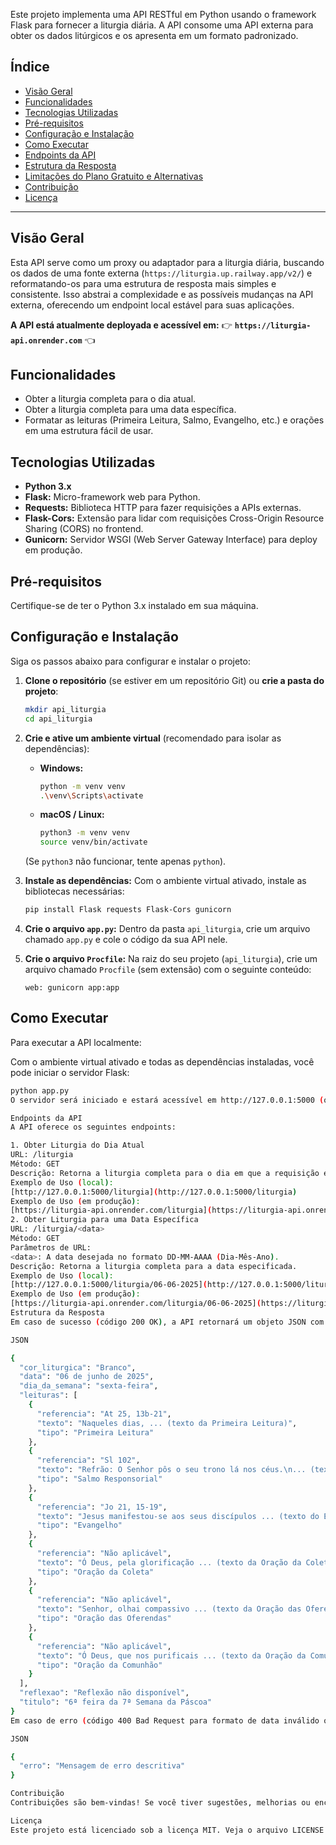 Este projeto implementa uma API RESTful em Python usando o framework Flask para fornecer a liturgia diária. A API consome uma API externa para obter os dados litúrgicos e os apresenta em um formato padronizado.

## Índice

* [Visão Geral](#visão-geral)
* [Funcionalidades](#funcionalidades)
* [Tecnologias Utilizadas](#tecnologias-utilizadas)
* [Pré-requisitos](#pré-requisitos)
* [Configuração e Instalação](#configuração-e-instalação)
* [Como Executar](#como-executar)
* [Endpoints da API](#endpoints-da-api)
* [Estrutura da Resposta](#estrutura-da-resposta)
* [Limitações do Plano Gratuito e Alternativas](#limitações-do-plano-gratuito-e-alternativas)
* [Contribuição](#contribuição)
* [Licença](#licença)

---

## Visão Geral

Esta API serve como um proxy ou adaptador para a liturgia diária, buscando os dados de uma fonte externa (`https://liturgia.up.railway.app/v2/`) e reformatando-os para uma estrutura de resposta mais simples e consistente. Isso abstrai a complexidade e as possíveis mudanças na API externa, oferecendo um endpoint local estável para suas aplicações.

**A API está atualmente deployada e acessível em:**
👉 **`https://liturgia-api.onrender.com`** 👈

## Funcionalidades

* Obter a liturgia completa para o dia atual.
* Obter a liturgia completa para uma data específica.
* Formatar as leituras (Primeira Leitura, Salmo, Evangelho, etc.) e orações em uma estrutura fácil de usar.

## Tecnologias Utilizadas

* **Python 3.x**
* **Flask:** Micro-framework web para Python.
* **Requests:** Biblioteca HTTP para fazer requisições a APIs externas.
* **Flask-Cors:** Extensão para lidar com requisições Cross-Origin Resource Sharing (CORS) no frontend.
* **Gunicorn:** Servidor WSGI (Web Server Gateway Interface) para deploy em produção.

## Pré-requisitos

Certifique-se de ter o Python 3.x instalado em sua máquina.

## Configuração e Instalação

Siga os passos abaixo para configurar e instalar o projeto:

1.  **Clone o repositório** (se estiver em um repositório Git) ou **crie a pasta do projeto**:
    ```bash
    mkdir api_liturgia
    cd api_liturgia
    ```

2.  **Crie e ative um ambiente virtual** (recomendado para isolar as dependências):
    * **Windows:**
        ```bash
        python -m venv venv
        .\venv\Scripts\activate
        ```
    * **macOS / Linux:**
        ```bash
        python3 -m venv venv
        source venv/bin/activate
        ```
    (Se `python3` não funcionar, tente apenas `python`).

3.  **Instale as dependências:**
    Com o ambiente virtual ativado, instale as bibliotecas necessárias:
    ```bash
    pip install Flask requests Flask-Cors gunicorn
    ```

4.  **Crie o arquivo `app.py`:**
    Dentro da pasta `api_liturgia`, crie um arquivo chamado `app.py` e cole o código da sua API nele.

5.  **Crie o arquivo `Procfile`:**
    Na raiz do seu projeto (`api_liturgia`), crie um arquivo chamado `Procfile` (sem extensão) com o seguinte conteúdo:
    ```
    web: gunicorn app:app
    ```

## Como Executar

Para executar a API localmente:

Com o ambiente virtual ativado e todas as dependências instaladas, você pode iniciar o servidor Flask:

```bash
python app.py
O servidor será iniciado e estará acessível em http://127.0.0.1:5000 (ou http://localhost:5000). Você verá mensagens de log no seu terminal.

Endpoints da API
A API oferece os seguintes endpoints:

1. Obter Liturgia do Dia Atual
URL: /liturgia
Método: GET
Descrição: Retorna a liturgia completa para o dia em que a requisição é feita.
Exemplo de Uso (local):
[http://127.0.0.1:5000/liturgia](http://127.0.0.1:5000/liturgia)
Exemplo de Uso (em produção):
[https://liturgia-api.onrender.com/liturgia](https://liturgia-api.onrender.com/liturgia)
2. Obter Liturgia para uma Data Específica
URL: /liturgia/<data>
Método: GET
Parâmetros de URL:
<data>: A data desejada no formato DD-MM-AAAA (Dia-Mês-Ano).
Descrição: Retorna a liturgia completa para a data especificada.
Exemplo de Uso (local):
[http://127.0.0.1:5000/liturgia/06-06-2025](http://127.0.0.1:5000/liturgia/06-06-2025)
Exemplo de Uso (em produção):
[https://liturgia-api.onrender.com/liturgia/06-06-2025](https://liturgia-api.onrender.com/liturgia/06-06-2025)
Estrutura da Resposta
Em caso de sucesso (código 200 OK), a API retornará um objeto JSON com a seguinte estrutura:

JSON

{
  "cor_liturgica": "Branco",
  "data": "06 de junho de 2025",
  "dia_da_semana": "sexta-feira",
  "leituras": [
    {
      "referencia": "At 25, 13b-21",
      "texto": "Naqueles dias, ... (texto da Primeira Leitura)",
      "tipo": "Primeira Leitura"
    },
    {
      "referencia": "Sl 102",
      "texto": "Refrão: O Senhor pôs o seu trono lá nos céus.\n... (texto do Salmo)",
      "tipo": "Salmo Responsorial"
    },
    {
      "referencia": "Jo 21, 15-19",
      "texto": "Jesus manifestou-se aos seus discípulos ... (texto do Evangelho)",
      "tipo": "Evangelho"
    },
    {
      "referencia": "Não aplicável",
      "texto": "Ó Deus, pela glorificação ... (texto da Oração da Coleta)",
      "tipo": "Oração da Coleta"
    },
    {
      "referencia": "Não aplicável",
      "texto": "Senhor, olhai compassivo ... (texto da Oração das Oferendas)",
      "tipo": "Oração das Oferendas"
    },
    {
      "referencia": "Não aplicável",
      "texto": "Ó Deus, que nos purificais ... (texto da Oração da Comunhão)",
      "tipo": "Oração da Comunhão"
    }
  ],
  "reflexao": "Reflexão não disponível",
  "titulo": "6ª feira da 7ª Semana da Páscoa"
}
Em caso de erro (código 400 Bad Request para formato de data inválido ou 500 Internal Server Error se a API externa não responder ou houver outro problema), a resposta será:

JSON

{
  "erro": "Mensagem de erro descritiva"
}

Contribuição
Contribuições são bem-vindas! Se você tiver sugestões, melhorias ou encontrar algum bug, sinta-se à vontade para abrir uma issue ou enviar um pull request.

Licença
Este projeto está licenciado sob a licença MIT. Veja o arquivo LICENSE para mais detalhes (se você criar um).
